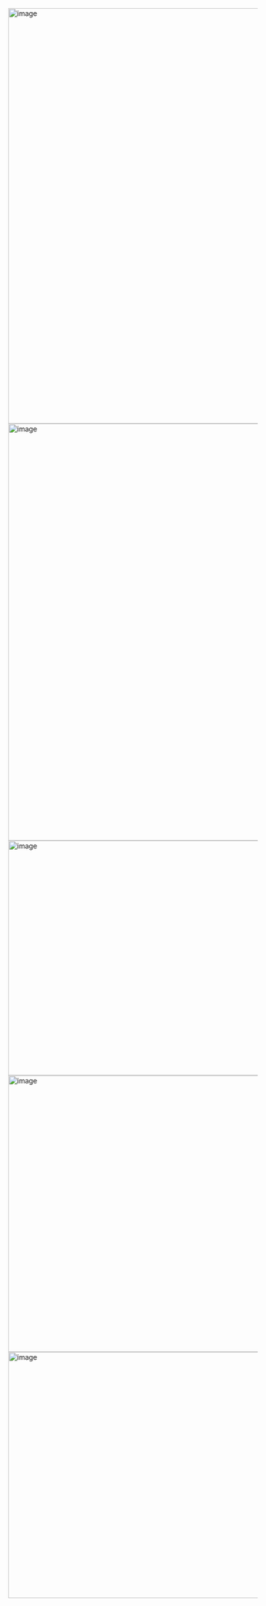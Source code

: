 <img width="1816" height="837" alt="image" src="https://github.com/user-attachments/assets/af9ed026-4f76-4035-92fe-3fa4e767dc59" />
<img width="1811" height="840" alt="image" src="https://github.com/user-attachments/assets/a80ab849-2e6f-44c8-bb42-0ad63a01c10c" />
<img width="767" height="473" alt="image" src="https://github.com/user-attachments/assets/eb25e21d-e7a6-4120-aa14-c22a9157c4b4" />
<img width="732" height="557" alt="image" src="https://github.com/user-attachments/assets/e1e7031b-8dbb-4b8b-a28b-023bd98fcd8c" />
<img width="617" height="496" alt="image" src="https://github.com/user-attachments/assets/4d166fb6-9591-43e6-bfd9-93d88a436ac3" />

